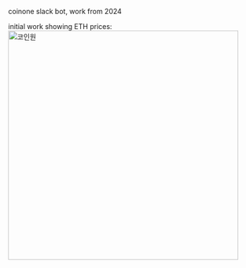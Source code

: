 coinone slack bot, work from 2024

initial work showing ETH prices:\
<img width="468" alt="코인원" src="https://github.com/user-attachments/assets/4f88e286-e86c-43be-b78d-6abef174415f" />
